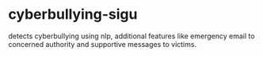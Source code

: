 # cyberbullying-sigu
detects cyberbullying using nlp, additional features like emergency email to concerned authority and supportive messages to victims.
